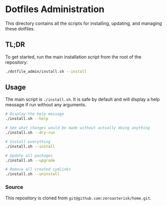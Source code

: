 # Dotfiles Administration

This directory contains all the scripts for installing, updating, and managing these dotfiles.

## TL;DR

To get started, run the main installation script from the root of the repository:

```bash
./dotfile_admin/install.sh --install
```

## Usage

The main script is `./install.sh`. It is safe by default and will display a help message if run without any arguments.

```bash
# Display the help message
./install.sh --help

# See what changes would be made without actually doing anything
./install.sh --dry-run

# Install everything
./install.sh --install

# Update all packages
./install.sh --upgrade

# Remove all created symlinks
./install.sh --uninstall
```

### Source

This repository is cloned from `git@github.com:zeroasterisk/home.git`.
